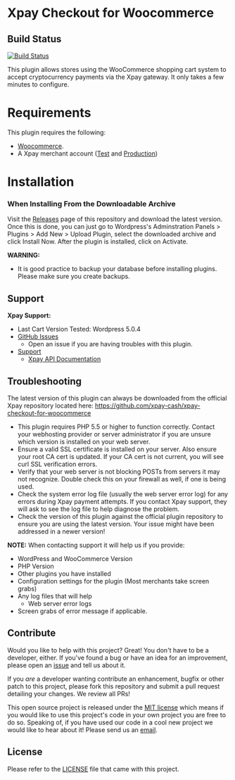 Xpay Checkout for Woocommerce
===============================

## Build Status

[![Build Status](https://travis-ci.org/bitpay/bitpay-checkout-for-woocommerce.svg?branch=master)](https://travis-ci.org/bitpay/bitpay-checkout-for-woocommerce)

This plugin allows stores using the WooCommerce shopping cart system to accept cryptocurrency payments via the Xpay gateway. It only takes a few minutes to configure.

# Requirements

This plugin requires the following:

* [Woocommerce](https://wordpress.org/plugins/woocommerce/).
* A Xpay merchant account ([Test](https://test.xpay.cash) and [Production](https://xpay.cash))

# Installation

### When Installing From the Downloadable Archive

Visit the [Releases](https://github.com/xpay-cash/xpay-checkout-for-woocommerce/releases) page of this repository and download the latest version. Once this is done, you can just go to Wordpress's Adminstration Panels > Plugins > Add New > Upload Plugin, select the downloaded archive and click Install Now. After the plugin is installed, click on Activate.

**WARNING:**
* It is good practice to backup your database before installing plugins. Please make sure you create backups.

## Support

**Xpay Support:**

* Last Cart Version Tested: Wordpress 5.0.4
* [GitHub Issues](https://github.com/xpay-cash/xpay-checkout-for-woocommerce/issues)
  * Open an issue if you are having troubles with this plugin.
* [Support](https://t.me/xpaycash)
  * [Xpay API Documentation](https://docs.xpay.cash/)

## Troubleshooting

The latest version of this plugin can always be downloaded from the official Xpay repository located here: https://github.com/xpay-cash/xpay-checkout-for-woocommerce

* This plugin requires PHP 5.5 or higher to function correctly. Contact your webhosting provider or server administrator if you are unsure which version is installed on your web server.
* Ensure a valid SSL certificate is installed on your server. Also ensure your root CA cert is updated. If your CA cert is not current, you will see curl SSL verification errors.
* Verify that your web server is not blocking POSTs from servers it may not recognize. Double check this on your firewall as well, if one is being used.
* Check the system error log file (usually the web server error log) for any errors during Xpay payment attempts. If you contact Xpay support, they will ask to see the log file to help diagnose the problem.
* Check the version of this plugin against the official plugin repository to ensure you are using the latest version. Your issue might have been addressed in a newer version!

**NOTE:** When contacting support it will help us if you provide:

* WordPress and WooCommerce Version
* PHP Version
* Other plugins you have installed
* Configuration settings for the plugin (Most merchants take screen grabs)
* Any log files that will help
  * Web server error logs
* Screen grabs of error message if applicable.

## Contribute

Would you like to help with this project?  Great!  You don't have to be a developer, either.  If you've found a bug or have an idea for an improvement, please open an [issue](https://github.com/xpay-cash/xpay-checkout-for-woocommerce/issues) and tell us about it.

If you *are* a developer wanting contribute an enhancement, bugfix or other patch to this project, please fork this repository and submit a pull request detailing your changes.  We review all PRs!

This open source project is released under the [MIT license](http://opensource.org/licenses/MIT) which means if you would like to use this project's code in your own project you are free to do so. Speaking of, if you have used our code in a cool new project we would like to hear about it!  Please send us an [email](mailto:info@xpay.cash).

## License

Please refer to the [LICENSE](https://github.com/xpay-cash/xpay-checkout-for-woocommerce/blob/master/LICENSE) file that came with this project.
